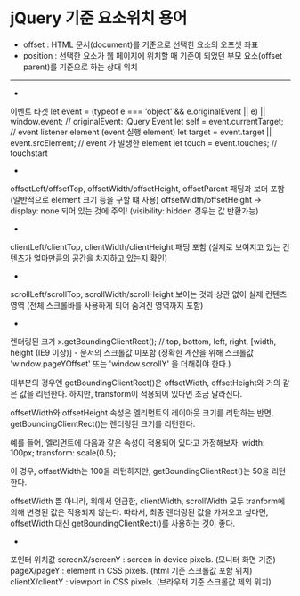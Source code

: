 
# jQuery 기준 요소위치 용어
- offset : HTML 문서(document)를 기준으로 선택한 요소의 오프셋 좌표  
- position : 선택한 요소가 웹 페이지에 위치할 때 기준이 되었던 부모 요소(offset parent)를 기준으로 하는 상대 위치

-----

-
이벤트 타겟
let event = (typeof e === 'object' && e.originalEvent || e) || window.event; // originalEvent: jQuery Event
let self = event.currentTarget; // event listener element (event 실행 element)
let target = event.target || event.srcElement; // event 가 발생한 element
let touch = event.touches; // touchstart

-
offsetLeft/offsetTop, offsetWidth/offsetHeight, offsetParent
패딩과 보더 포함 (일반적으로 element 크기 등을 구할 떄 사용)
offsetWidth/offsetHeight -> display: none 되어 있는 것에 주의! (visibility: hidden 경우는 값 반환가능)

-
clientLeft/clientTop, clientWidth/clientHeight
패딩 포함 (실제로 보여지고 있는 컨텐츠가 얼마만큼의 공간을 차지하고 있는지 확인)

-
scrollLeft/scrollTop, scrollWidth/scrollHeight
보이는 것과 상관 없이 실제 컨텐츠 영역 (전체 스크롤바를 사용하게 되어 숨겨진 영역까지 포함)

-
렌더링된 크기
x.getBoundingClientRect(); // top, bottom, left, right, [width, height (IE9 이상)] - 문서의 스크롤값 미포함 (정확한 계산을 위해 스크롤값 'window.pageYOffset' 또는 'window.scrollY' 을 더해줘야 한다.)

대부분의 경우엔 getBoundingClientRect()은 offsetWidth, offsetHeight와 거의 같은 값을 리턴한다.
하지만, transform이 적용되어 있다면 조금 달라진다.

offsetWidth와 offsetHeight 속성은 엘리먼트의 레이아웃 크기를 리턴하는 반면,
getBoundingClientRect()는 렌더링된 크기를 리턴한다.

예를 들어, 엘리먼트에 다음과 같은 속성이 적용되어 있다고 가정해보자.
width: 100px;
transform: scale(0.5);

이 경우, offsetWidth는 100을 리턴하지만, getBoundingClientRect()는 50을 리턴한다.

offsetWidth 뿐 아니라, 위에서 언급한, clientWidth, scrollWidth 모두 tranform에 의해 변경된 값은 적용되지 않는다.
따라서, 최종 렌더링된 값을 가져오고 싶다면, offsetWidth 대신 getBoundingClientRect()를 사용하는 것이 좋다.

-
포인터 위치값
screenX/screenY : screen in device pixels. (모니터 화면 기준)
pageX/pageY : <html> element in CSS pixels. (html 기준 스크롤값 포함 위치)
clientX/clientY : viewport in CSS pixels. (브라우저 기준 스크롤값 제외 위치)